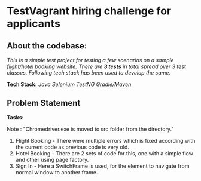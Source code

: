 # TestVagrant hiring challenge for applicants 

About the codebase:
---------------------------------
*This is a simple test project for testing a few scenarios on a sample flight/hotel booking website. There are **3 tests** in total spread over 3 test classes. Following tech stack has been used to develop the same.*

**Tech Stack:** *Java*  *Selenium* *TestNG*  *Gradle/Maven*

Problem Statement
----------------------------------
**Tasks:**

Note : "Chromedriver.exe is moved to src folder from the directory."

1. Flight Booking - There were multiple errors which is fixed according with the current code as previous code is very old.
2. Hotel Booking - There are 2 sets of code for this, one with a simple flow and other using page factory.
3. Sign In - Here a SwitchFrame is used, for the element to navigate from normal window to another frame.
